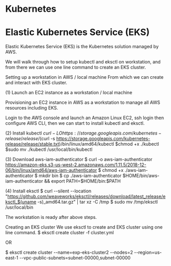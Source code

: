 # Kubernetes
# Elastic Kubernetes Service (EKS)

Elastic Kubernetes Service (EKS) is the Kubernetes solution managed by AWS.

We will walk through how to setup kubectl and eksctl on workstation, and from there we can use one line command to create an EKS cluster.

Setting up a workstation in AWS / local machine
From which we can create and interact with EKS cluster.

(1) Launch an EC2 instance as a workstation / local machine

Provisioning an EC2 instance in AWS as a workstation to manage all AWS resources including EKS.

Login to the AWS console and launch an Amazon Linux EC2, ssh login then configure AWS CLI, then we can start to install kubectl and eksctl.

(2) Install kubectl
$curl -LO https://storage.googleapis.com/kubernetes-release/release/$(curl -s https://storage.googleapis.com/kubernetes-release/release/stable.txt)/bin/linux/amd64/kubectl
$chmod +x ./kubectl
$sudo mv ./kubectl /usr/local/bin/kubectl

(3) Download aws-iam-authenticator
$ curl -o aws-iam-authenticator https://amazon-eks.s3-us-west-2.amazonaws.com/1.11.5/2018-12-06/bin/linux/amd64/aws-iam-authenticator
$ chmod +x ./aws-iam-authenticator
$ mkdir bin
$ cp ./aws-iam-authenticator $HOME/bin/aws-iam-authenticator && export PATH=$HOME/bin:$PATH

(4) Install eksctl
$ curl --silent --location "https://github.com/weaveworks/eksctl/releases/download/latest_release/eksctl_$(uname -s)_amd64.tar.gz" | tar xz -C /tmp
$ sudo mv /tmp/eksctl /usr/local/bin

The workstation is ready after above steps.

Creating an EKS cluster
We use eksctl to create and EKS cluster using one line command.
$ eksctl create cluster -f cluster.yml

OR

$ eksctl create cluster --name=exp-eks-cluster2 --nodes=2 --region=us-east-1 --vpc-public-subnets=subnet-00000,subnet-00000
